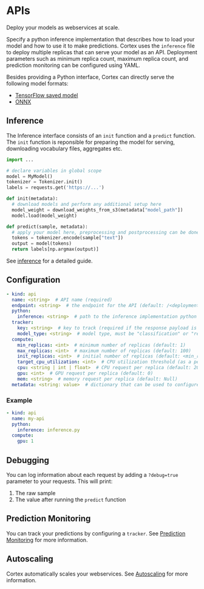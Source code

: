 # APIs

Deploy your models as webservices at scale.

Specify a python inference implementation that describes how to load your model and how to use it to make predictions. Cortex uses the `inference` file to deploy multiple replicas that can serve your model as an API. Deployment parameters such as minimum replica count, maximum replica count, and prediction monitoring can be configured using YAML.

Besides providing a Python interface, Cortex can directly serve the following model formats:

- [TensorFlow saved model](./tensorflow/api.md)
- [ONNX](./onnx/api.md)

## Inference

The Inference interface consists of an `init` function and a `predict` function. The `init` function is reponsible for preparing the model for serving, downloading vocabulary files, aggregates etc. 

```python
import ...

# declare variables in global scope
model = MyModel()
tokenizer = Tokenizer.init()
labels = requests.get('https://...')

def init(metadata):
  # download models and perform any additional setup here
  model_weight = download_weights_from_s3(metadata["model_path"])
  model.load(model_weight)

def predict(sample, metadata):
  # apply your model here, preprocessing and postprocessing can be done here
  tokens = tokenizer.encode(sample["text"])
  output = model(tokens)
  return labels[np.argmax(output)]
```

See [inference](./inference.md) for a detailed guide.

## Configuration

```yaml
- kind: api
  name: <string>  # API name (required)
  endpoint: <string>  # the endpoint for the API (default: /<deployment_name>/<api_name>)
  python:
    inference: <string>  # path to the inference implementation python file, relative to the cortex root (required)
  tracker:
    key: <string>  # key to track (required if the response payload is a JSON object)
    model_type: <string>  # model type, must be "classification" or "regression" (required)
  compute:
    min_replicas: <int>  # minimum number of replicas (default: 1)
    max_replicas: <int>  # maximum number of replicas (default: 100)
    init_replicas: <int>  # initial number of replicas (default: <min_replicas>)
    target_cpu_utilization: <int>  # CPU utilization threshold (as a percentage) to trigger scaling (default: 80)
    cpu: <string | int | float>  # CPU request per replica (default: 200m)
    gpu: <int>  # GPU request per replica (default: 0)
    mem: <string>  # memory request per replica (default: Null)
  metadata: <string: value>  # dictionary that can be used to configure custom values (optional)
```

### Example

```yaml
- kind: api
  name: my-api
  python:
    inference: inference.py
  compute:
    gpu: 1
```

## Debugging

You can log information about each request by adding a `?debug=true` parameter to your requests. This will print:

1. The raw sample
2. The value after running the `predict` function

## Prediction Monitoring

You can track your predictions by configuring a `tracker`. See [Prediction Monitoring](./prediction-monitoring.md) for more information.

## Autoscaling

Cortex automatically scales your webservices. See [Autoscaling](./autoscaling.md) for more information.
